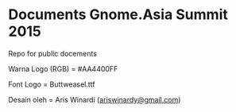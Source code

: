 Documents Gnome.Asia Summit 2015
===================

Repo for public docements

Warna Logo (RGB) = #AA4400FF

Font Logo = Buttweasel.ttf

Desain oleh = Aris Winardi (ariswinardy@gmail.com)
